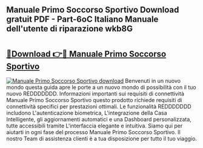 ## Manuale Primo Soccorso Sportivo Download gratuit PDF - Part-6oC Italiano Manuale dell'utente di riparazione wkb8G

# <h2><a href="http://dferqp0.blite.top/?on=Manuale+Primo+Soccorso+Sportivo">🔗Download 👉🔴 Manuale Primo Soccorso Sportivo</a></h2>

[![Manuale Primo Soccorso Sportivo download](https://i.imgur.com/lujVjoI.png)](http://dferqp0.blite.top/?on=Manuale+Primo+Soccorso+Sportivo)
Benvenuti in un nuovo mondo questa guida apre le porte a un nuovo mondo di possibilità con il tuo nuovo REDDDDDDD. Informazioni importanti sui requisiti di connettività Manuale Primo Soccorso Sportivo questo prodotto richiede requisiti di connettività specifici per prestazioni ottimali. Le funzionalità REDDDDDDD includono L'autenticazione biometrica, L'integrazione della Casa Intelligente, gli aggiornamenti automatici e una Dashboard personalizzata, tutte accessibili tramite L'interfaccia elegante e intuitiva. Siamo qui per aiutarti in ogni fase del processo Manuale Primo Soccorso Sportivo. Il nostro Team di assistenza clienti è a tua disposizione per tutto il tuo viaggio.
